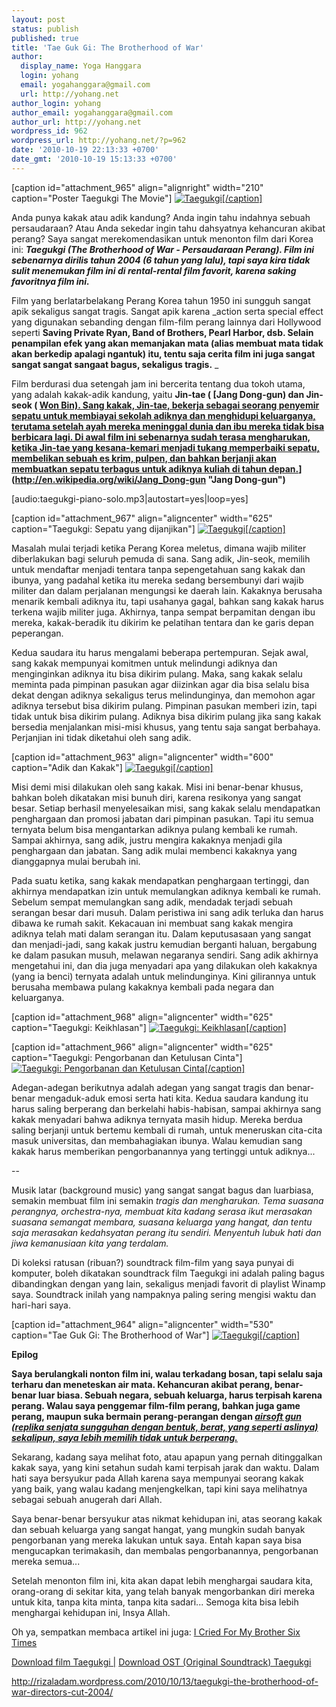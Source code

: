 ```yaml
---
layout: post
status: publish
published: true
title: 'Tae Guk Gi: The Brotherhood of War'
author:
  display_name: Yoga Hanggara
  login: yohang
  email: yogahanggara@gmail.com
  url: http://yohang.net
author_login: yohang
author_email: yogahanggara@gmail.com
author_url: http://yohang.net
wordpress_id: 962
wordpress_url: http://yohang.net/?p=962
date: '2010-10-19 22:13:33 +0700'
date_gmt: '2010-10-19 15:13:33 +0700'
---
```

[caption id="attachment\_965" align="alignright" width="210" caption="Poster Taegukgi The Movie"] [![](http://yohang.net/wp-content/uploads/taegukgi-300x397.jpg "Taegukgi")[/caption]](http://yohang.net/wp-content/uploads/taegukgi.jpg)

Anda punya kakak atau adik kandung? Anda ingin tahu indahnya sebuah persaudaraan? Atau Anda sekedar ingin tahu dahsyatnya kehancuran akibat perang? Saya sangat merekomendasikan untuk menonton film dari Korea ini: **_Taegukgi (The Brotherhood of War - Persaudaraan Perang). Film ini sebenarnya dirilis tahun 2004 (6 tahun yang lalu), tapi saya kira tidak sulit menemukan film ini di rental-rental film favorit, karena saking favoritnya film ini._**

Film yang berlatarbelakang Perang Korea tahun 1950 ini sungguh sangat apik sekaligus sangat tragis. Sangat apik karena _action serta special effect yang digunakan sebanding dengan film-film perang lainnya dari Hollywood seperti **Saving Private Ryan, Band of Brothers, Pearl Harbor, dsb. Selain penampilan efek yang akan memanjakan mata (alias membuat mata tidak akan berkedip apalagi ngantuk) itu, tentu saja cerita film ini juga sangat sangat sangat sangaat bagus, sekaligus tragis.** _

Film berdurasi dua setengah jam ini bercerita tentang dua tokoh utama, yang adalah kakak-adik kandung, yaitu **Jin-tae ( [Jang Dong-gun) dan Jin-seok ( [Won Bin). Sang kakak, Jin-tae, bekerja sebagai seorang penyemir sepatu untuk membiayai sekolah adiknya dan menghidupi keluarganya, terutama setelah ayah mereka meninggal dunia dan ibu mereka tidak bisa berbicara lagi. Di awal film ini sebenarnya sudah terasa mengharukan, ketika Jin-tae yang kesana-kemari menjadi tukang memperbaiki sepatu, membelikan sebuah es krim, pulpen, dan bahkan berjanji akan membuatkan sepatu terbagus untuk adiknya kuliah di tahun depan.](http://en.wikipedia.org/wiki/Won_Bin "Won Bin")](http://en.wikipedia.org/wiki/Jang_Dong-gun "Jang Dong-gun")**

[audio:taegukgi-piano-solo.mp3|autostart=yes|loop=yes]

[caption id="attachment\_967" align="aligncenter" width="625" caption="Taegukgi: Sepatu yang dijanjikan"] [![](http://yohang.net/wp-content/uploads/grab12384-625x273.jpg "Taegukgi")[/caption]](http://yohang.net/wp-content/uploads/grab12384.jpg)

Masalah mulai terjadi ketika Perang Korea meletus, dimana wajib militer diberlakukan bagi seluruh pemuda di sana. Sang adik, Jin-seok, memilih untuk mendaftar menjadi tentara tanpa sepengetahuan sang kakak dan ibunya, yang padahal ketika itu mereka sedang bersembunyi dari wajib militer dan dalam perjalanan mengungsi ke daerah lain. Kakaknya berusaha menarik kembali adiknya itu, tapi usahanya gagal, bahkan sang kakak harus terkena wajib militer juga. Akhirnya, tanpa sempat berpamitan dengan ibu mereka, kakak-beradik itu dikirim ke pelatihan tentara dan ke garis depan peperangan.

Kedua saudara itu harus mengalami beberapa pertempuran. Sejak awal, sang kakak mempunyai komitmen untuk melindungi adiknya dan menginginkan adiknya itu bisa dikirim pulang. Maka, sang kakak selalu meminta pada pimpinan pasukan agar diizinkan agar dia bisa selalu bisa dekat dengan adiknya sekaligus terus melindunginya, dan memohon agar adiknya tersebut bisa dikirim pulang. Pimpinan pasukan memberi izin, tapi tidak untuk bisa dikirim pulang. Adiknya bisa dikirim pulang jika sang kakak bersedia menjalankan misi-misi khusus, yang tentu saja sangat berbahaya. Perjanjian ini tidak diketahui oleh sang adik.

[caption id="attachment\_963" align="aligncenter" width="600" caption="Adik dan Kakak"] [![](http://yohang.net/wp-content/uploads/taegukgi-1.jpg "Taegukgi")[/caption]](http://yohang.net/wp-content/uploads/taegukgi-1.jpg)

Misi demi misi dilakukan oleh sang kakak. Misi ini benar-benar khusus, bahkan boleh dikatakan misi bunuh diri, karena resikonya yang sangat besar. Setiap berhasil menyelesaikan misi, sang kakak selalu mendapatkan penghargaan dan promosi jabatan dari pimpinan pasukan. Tapi itu semua ternyata belum bisa mengantarkan adiknya pulang kembali ke rumah. Sampai akhirnya, sang adik, justru mengira kakaknya menjadi gila penghargaan dan jabatan. Sang adik mulai membenci kakaknya yang dianggapnya mulai berubah ini.

Pada suatu ketika, sang kakak mendapatkan penghargaan tertinggi, dan akhirnya mendapatkan izin untuk memulangkan adiknya kembali ke rumah. Sebelum sempat memulangkan sang adik, mendadak terjadi sebuah serangan besar dari musuh. Dalam peristiwa ini sang adik terluka dan harus dibawa ke rumah sakit. Kekacauan ini membuat sang kakak mengira adiknya telah mati dalam serangan itu. Dalam keputusasaan yang sangat dan menjadi-jadi, sang kakak justru kemudian berganti haluan, bergabung ke dalam pasukan musuh, melawan negaranya sendiri. Sang adik akhirnya mengetahui ini, dan dia juga menyadari apa yang dilakukan oleh kakaknya (yang ia benci) ternyata adalah untuk melindunginya. Kini gilirannya untuk berusaha membawa pulang kakaknya kembali pada negara dan keluarganya.

[caption id="attachment\_968" align="aligncenter" width="625" caption="Taegukgi: Keikhlasan"] [![](http://yohang.net/wp-content/uploads/grab200225-625x273.jpg "Taegukgi: Keikhlasan")[/caption]](http://yohang.net/wp-content/uploads/grab200225.jpg)

[caption id="attachment\_966" align="aligncenter" width="625" caption="Taegukgi: Pengorbanan dan Ketulusan Cinta"] [![](http://yohang.net/wp-content/uploads/grab200681-625x273.jpg "Taegukgi: Pengorbanan dan Ketulusan Cinta")[/caption]](http://yohang.net/wp-content/uploads/grab200681.jpg)

Adegan-adegan berikutnya adalah adegan yang sangat tragis dan benar-benar mengaduk-aduk emosi serta hati kita. Kedua saudara kandung itu harus saling berperang dan berkelahi habis-habisan, sampai akhirnya sang kakak menyadari bahwa adiknya ternyata masih hidup. Mereka berdua saling berjanji untuk bertemu kembali di rumah, untuk meneruskan cita-cita masuk universitas, dan membahagiakan ibunya. Walau kemudian sang kakak harus memberikan pengorbanannya yang tertinggi untuk adiknya...

--

Musik latar (background music) yang sangat sangat bagus dan luarbiasa, semakin membuat film ini semakin _tragis dan mengharukan. Tema suasana perangnya, orchestra-nya, membuat kita kadang serasa ikut merasakan suasana semangat membara, suasana keluarga yang hangat, dan tentu saja merasakan kedahsyatan perang itu sendiri. Menyentuh lubuk hati dan jiwa kemanusiaan kita yang terdalam._

Di koleksi ratusan (ribuan?) soundtrack film-film yang saya punyai di komputer, boleh dikatakan soundtrack film Taegukgi ini adalah paling bagus dibandingkan dengan yang lain, sekaligus menjadi favorit di playlist Winamp saya. Soundtrack inilah yang nampaknya paling sering mengisi waktu dan hari-hari saya.

[caption id="attachment\_964" align="aligncenter" width="530" caption="Tae Guk Gi: The Brotherhood of War"] [![](http://yohang.net/wp-content/uploads/taegukgi-2.jpg "Taegukgi")[/caption]](http://yohang.net/wp-content/uploads/taegukgi-2.jpg)

**Epilog**

**Saya berulangkali nonton film ini, walau terkadang bosan, tapi selalu saja terharu dan meneteskan air mata. Kehancuran akibat perang, benar-benar luar biasa. Sebuah negara, sebuah keluarga, harus terpisah karena perang. Walau saya penggemar film-film perang, bahkan juga game perang, maupun suka bermain perang-perangan dengan [_airsoft gun (replika senjata sungguhan dengan bentuk, berat, yang seperti aslinya) sekalipun, saya lebih memilih tidak untuk berperang._](http://en.wikipedia.org/wiki/Airsoft_gun)**

Sekarang, kadang saya melihat foto, atau apapun yang pernah ditinggalkan kakak saya, yang kini setahun sudah kami terpisah jarak dan waktu. Dalam hati saya bersyukur pada Allah karena saya mempunyai seorang kakak yang baik, yang walau kadang menjengkelkan, tapi kini saya melihatnya sebagai sebuah anugerah dari Allah.

Saya benar-benar bersyukur atas nikmat kehidupan ini, atas seorang kakak dan sebuah keluarga yang sangat hangat, yang mungkin sudah banyak pengorbanan yang mereka lakukan untuk saya. Entah kapan saya bisa mengucapkan terimakasih, dan membalas pengorbanannya, pengorbanan mereka semua...

Setelah menonton film ini, kita akan dapat lebih menghargai saudara kita, orang-orang di sekitar kita, yang telah banyak mengorbankan diri mereka untuk kita, tanpa kita minta, tanpa kita sadari... Semoga kita bisa lebih menghargai kehidupan ini, Insya Allah.

Oh ya, sempatkan membaca artikel ini juga: [I Cried For My Brother Six Times](../i-cried-for-my-brother-six-times.html)

[Download film Taegukgi |](http://rizaladam.wordpress.com/2010/10/13/taegukgi-the-brotherhood-of-war-directors-cut-2004/) [Download OST (Original Soundtrack) Taegukgi](http://www.indowebster.web.id/showthread.php?t=121634)

http://rizaladam.wordpress.com/2010/10/13/taegukgi-the-brotherhood-of-war-directors-cut-2004/
